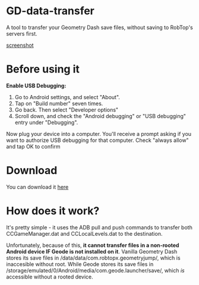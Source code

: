 # GD-data-transfer
A tool to transfer your Geometry Dash save files, without saving to RobTop's servers first.

[screenshot](assets/gddtss.png)

# Before using it

**Enable USB Debugging:**
1. Go to Android settings, and select "About".
2. Tap on "Build number" seven times.
3. Go back. Then select "Developer options"
4. Scroll down, and check the "Android debugging" or "USB debugging" entry under "Debugging".

Now plug your device into a computer. You'll receive a prompt asking if you want to authorize USB debugging for that computer. Check "always allow" and tap OK to confirm

# Download

You can download it [here](https://github.com/paradoxflux2/GD-data-transfer/releases)

# How does it work?

It's pretty simple - it uses the ADB pull and push commands to transfer both CCGameManager.dat and CCLocalLevels.dat to the destination.

Unfortunately, because of this, **it cannot transfer files in a non-rooted Android device IF Geode is not installed on it**. 
Vanilla Geometry Dash stores its save files in /data/data/com.robtopx.geometryjump/, which is inaccesible without root.
While Geode stores its save files in /storage/emulated/0/Android/media/com.geode.launcher/save/, which *is* accessible without a rooted device.

